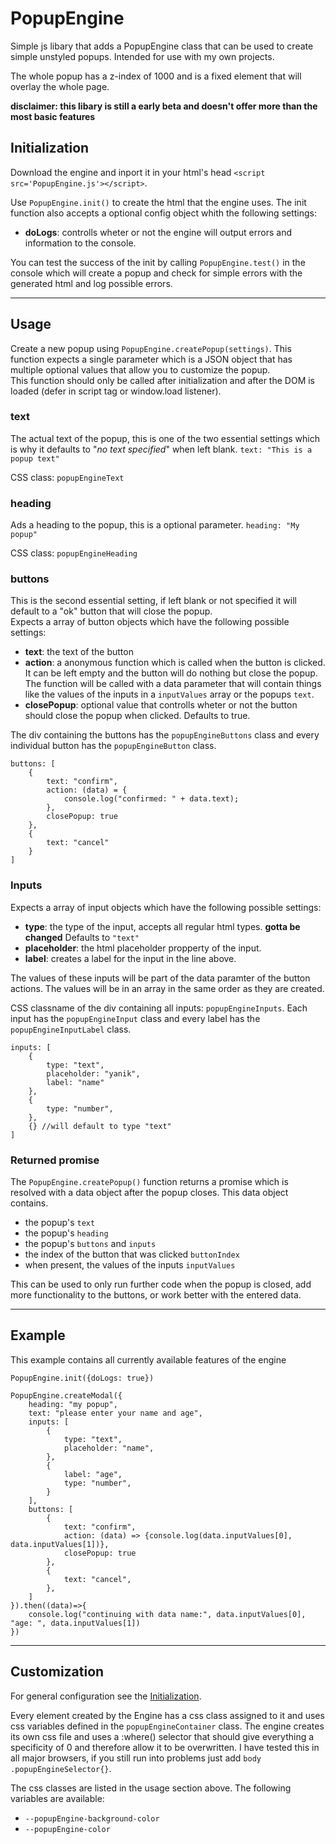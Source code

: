 # PopupEngine
Simple js libary that adds a PopupEngine class that can be used to create simple unstyled popups. Intended for use with my own projects.

The whole popup has a z-index of 1000 and is a fixed element that will overlay the whole page.

**disclaimer: this libary is still a early beta and doesn't offer more than the most basic features**

## Initialization

Download the engine and inport it in your html's head `<script src='PopupEngine.js'></script>`.

Use `PopupEngine.init()` to create the html that the engine uses. The init function also accepts a optional config object whith the following settings:
- **doLogs**: controlls wheter or not the engine will output errors and information to the console.

You can test the success of the init by calling `PopupEngine.test()` in the console which will create a popup and check for simple errors with the generated html and log possible errors.

---

## Usage

Create a new popup using `PopupEngine.createPopup(settings)`. This function expects a single parameter which is a JSON object that has multiple optional values that allow you to customize the popup.
\
This function should only be called after initialization and after the DOM is loaded (defer in script tag or window.load listener).

### **text**
The actual text of the popup, this is one of the two essential settings which is why it defaults to "*no text specified*" when left blank. `text: "This is a popup text"`

CSS class: `popupEngineText`

### **heading**
Ads a heading to the popup, this is a optional parameter. `heading: "My popup"`

CSS class: `popupEngineHeading`

### **buttons**
This is the second essential setting, if left blank or not specified it will default to a "ok" button that will close the popup.
\
Expects a array of button objects which have the following possible settings:
- **text**: the text of the button
- **action**: a anonymous function which is called when the button is clicked. It can be left empty and the button will do nothing but close the popup.
\
The function will be called with a data parameter that will contain things like the values of the inputs in a `inputValues` array or the popups `text`.
- **closePopup**: optional value that controlls wheter or not the button should close the popup when clicked. Defaults to true.

The div containing the buttons has the `popupEngineButtons` class and every individual button has the `popupEngineButton` class.

```JS
buttons: [
	{
		text: "confirm",
		action: (data) = {
			console.log("confirmed: " + data.text);
		},
		closePopup: true
	},
	{
		text: "cancel"
	}
]
```

### **Inputs**

Expects a array of input objects which have the following possible settings:
- **type**: the type of the input, accepts all regular html types. **gotta be changed** Defaults to `"text"`
- **placeholder**: the html placeholder propperty of the input.
- **label**: creates a label for the input in the line above.

The values of these inputs will be part of the data paramter of the button actions. The values will be in an array in the same order as they are created.

CSS classname of the div containing all inputs: `popupEngineInputs`. Each input has the `popupEngineInput` class and every label has the `popupEngineInputLabel` class.

```JS
inputs: [
	{
		type: "text",
		placeholder: "yanik",
		label: "name"
	},
	{
		type: "number",
	},
	{} //will default to type "text"
]
```

### **Returned promise**
The `PopupEngine.createPopup()` function returns a promise which is resolved with a data object after the popup closes. This data object contains.
- the popup's `text`
- the popup's `heading`
- the popup's `buttons` and `inputs`
- the index of the button that was clicked `buttonIndex`
- when present, the values of the inputs `inputValues`

This can be used to only run further code when the popup is closed, add more functionality to the buttons, or work better with the entered data.

---

## **Example**
This example contains all currently available features of the engine
```JS
PopupEngine.init({doLogs: true})

PopupEngine.createModal({
	heading: "my popup",
	text: "please enter your name and age",
	inputs: [
		{
			type: "text",
			placeholder: "name",
		},
		{
			label: "age",
			type: "number", 
		}
	],
	buttons: [
		{
			text: "confirm",
			action: (data) => {console.log(data.inputValues[0], data.inputValues[1])},
			closePopup: true
		},
		{
			text: "cancel",
		},
	]
}).then((data)=>{
	console.log("continuing with data name:", data.inputValues[0], "age: ", data.inputValues[1])
})
```

---

## Customization
For general configuration see the [Initialization](#initialization).

Every element created by the Engine has a css class assigned to it and uses css variables defined in the `popupEngineContainer` class.
The engine creates its own css file and uses a :where() selector that should give everything a specificity of 0 and therefore allow it to be overwritten. I have tested this in all major browsers, if you still run into problems just add `body .popupEngineSelector{}`.

The css classes are listed in the usage section above.
The following variables are available: 
- `--popupEngine-background-color`
- `--popupEngine-color`